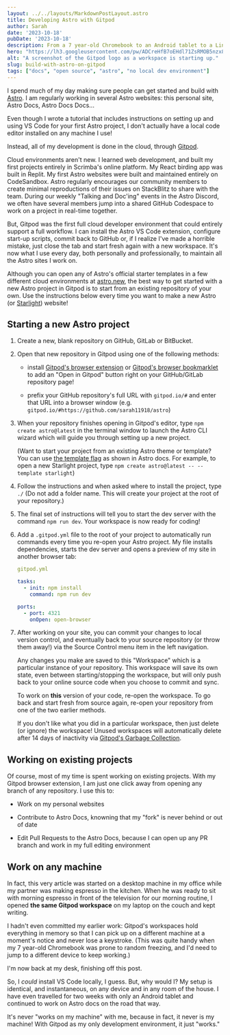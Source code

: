 ```yaml
---
layout: ../../layouts/MarkdownPostLayout.astro
title: Developing Astro with Gitpod
author: Sarah
date: '2023-10-18'
pubDate: '2023-10-18'
description: From a 7 year-old Chromebook to an Android tablet to a Linux desktop... all my building with Astro is done in a cloud development environment thanks to Gitpod! No local development environment? No problem!
hero: "https://lh3.googleusercontent.com/pw/ADCreHfB7oEHdl71ZsRMOB5nzx89iAL_MiiACB1FkizYmIpPV4StnQcFijBBWs3ScO0M0mxLjCLJacDLblnWE5SgeWLoGh3GoZHKYZEM_jU0r1VWzJ_ieOV4G7akOkGKyXdlPFGGFmfi4TJXdbmgGjEdv0-iTA=w250-no"
alt: "A screenshot of the Gitpod logo as a workspace is starting up."
slug: build-with-astro-on-gitpod
tags: ["docs", "open source", "astro", "no local dev environment"]
---
```

I spend much of my day making sure people can get started and build with [Astro](https://astro.build). I am regularly working in several Astro websites: this personal site, Astro Docs, Astro Docs Docs... 

Even though I wrote a tutorial that includes instructions on setting up and using VS Code for your first Astro project, I don't actually have a local code editor installed on any machine I use!

Instead, all of my development is done in the cloud, through [Gitpod](https://www.gitpod.io/).

Cloud environments aren't new. I learned web development, and built my first projects entirely in Scrimba's online platform. My React birding app was built in Replit. My first Astro websites were built and maintained entirely on CodeSandbox. Astro regularly encourages our community members to create minimal reproductions of their issues on StackBlitz to share with the team. During our weekly "Talking and Doc'ing" events in the Astro Discord, we often have several members jump into a shared GitHub Codespace to work on a project in real-time together.

But, Gitpod was the first full cloud developer environment that could entirely support a full workflow. I can install the Astro VS Code extension, configure start-up scripts, commit back to GitHub or, if I realize I've made a horrible mistake, just close the tab and start fresh again with a new workspace. It's now what I use every day, both personally and professionally, to maintain all the Astro sites I work on.  

Although you can open any of Astro's official starter templates in a few different cloud environments at [astro.new](https://astro.new), the best way to get started with a new Astro project in Gitpod is to start from an existing repository of your own. Use the instructions below every time you want to make a new Astro (or [Starlight](https://starlight.astro.build)) website!

## Starting a new Astro project

1. Create a new, blank repository on GitHub, GitLab or BitBucket.

2. Open that new repository in Gitpod using one of the following methods:
    - install [Gitpod's browser extension](https://www.gitpod.io/docs/browser-extension) or [Gitpod's browser bookmarklet](https://www.gitpod.io/docs/browser-bookmarklet) to add an "Open in Gitpod" button right on your GitHub/GitLab repository page!
        
    - prefix your GitHub repository's full URL with `gitpod.io/#` and enter that URL into a browser window (e.g. `gitpod.io/#https://github.com/sarah11918/astro`)

3. When your repository finishes opening in Gitpod's editor, type `npm create astro@latest` in the terminal window to launch the Astro CLI wizard which will guide you through setting up a new project. 

    (Want to start your project from an existing Astro theme or template? You can use [the template flag](https://docs.astro.build/en/install/auto/#starter-templates) as shown in Astro docs. For example, to open a new Starlight project, type `npm create astro@latest -- --template starlight`)
      
4. Follow the instructions and when asked where to install the project, type `./` (Do not add a folder name. This will create your project at the root of your repository.)
      
5. The final set of instructions will tell you to start the dev server with the command `npm run dev`. Your workspace is now ready for coding!

6. Add a `.gitpod.yml` file to the root of your project to automatically run commands every time you re-open your Astro project. My file installs dependencies, starts the dev server and opens a preview of my site in another browser tab:

      ```yaml
      gitpod.yml

      tasks:
        - init: npm install
          command: npm run dev

      ports:
        - port: 4321
          onOpen: open-browser
      ```


7. After working on your site, you can commit your changes to local version control, and eventually back to your source repository (or throw them away!) via the Source Control menu item in the left navigation. 

    
    Any changes you make are saved to this "Workspace" which is a particular instance of your repository. This workspace will save its own state, even between starting/stopping the workspace, but will only push back to your online source code when you choose to commit and sync.

    To work on **this** version of your code, re-open the workspace. To go back and start fresh from source again, re-open your repository from one of the two earlier methods.
    
    If you don't like what you did in a particular workspace, then just delete (or ignore) the workspace! Unused workspaces will automatically delete after 14 days of inactivity via [Gitpod's Garbage Collection](https://www.gitpod.io/docs/life-of-workspace/#garbage-collection).

## Working on existing projects

Of course, most of my time is spent working on existing projects. With my Gitpod browser extension, I am just one click away from opening any branch of any repository. I use this to:

- Work on my personal websites

- Contribute to Astro Docs, knowning that my "fork" is never behind or out of date

- Edit Pull Requests to the Astro Docs, because I can open up any PR branch and work in my full editing environment

## Work on any machine

In fact, this very article was started on a desktop machine in my office while my partner was making espresso in the kitchen. When he was ready to sit with morning espresso in front of the television for our morning routine, I opened **the same Gitpod workspace** on my laptop on the couch and kept writing.

I hadn't even committed my earlier work: Gitpod's workspaces hold everything in memory so that I can pick up on a different machine at a moment's notice and never lose a keystroke. (This was quite handy when my 7 year-old Chromebook was prone to random freezing, and I'd need to jump to a different device to keep working.)

I'm now back at my desk, finishing off this post.

So, I *could* install VS Code locally, I guess. But, why would I? My setup is identical, and instantaneous, on any device and in any room of the house. I have even travelled for two weeks with only an Android tablet and continued to work on Astro docs on the road that way.

It's never "works on my machine" with me, because in fact, it never is my machine! With Gitpod as my only development environment, it just "works."


